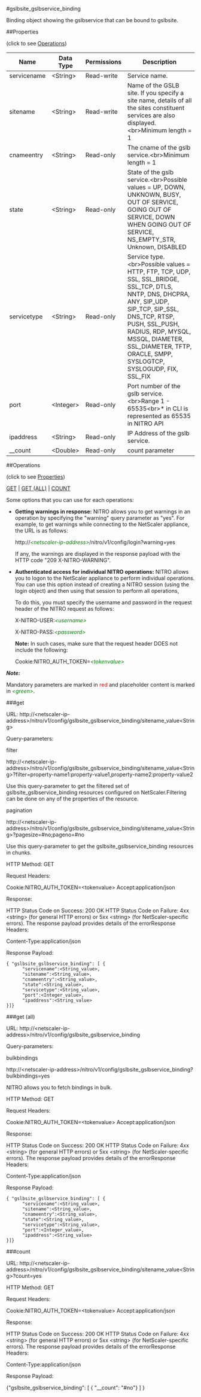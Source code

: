 #gslbsite_gslbservice_binding

Binding object showing the gslbservice that can be bound to gslbsite.


##Properties 
<span>(click to see [Operations](#operations))</span>


<table><thead><tr><th>Name</th><th> Data Type</th><th> Permissions</th><th>Description</th></tr></thead><tbody><tr><td>servicename</td><td>&lt;String></td><td>Read-write</td><td>Service name.</td><tr><tr><td>sitename</td><td>&lt;String></td><td>Read-write</td><td>Name of the GSLB site. If you specify a site name, details of all the sites constituent services are also displayed.&lt;br>Minimum length = 1</td><tr><tr><td>cnameentry</td><td>&lt;String></td><td>Read-only</td><td>The cname of the gslb service.&lt;br>Minimum length = 1</td><tr><tr><td>state</td><td>&lt;String></td><td>Read-only</td><td>State of the gslb service.&lt;br>Possible values = UP, DOWN, UNKNOWN, BUSY, OUT OF SERVICE, GOING OUT OF SERVICE, DOWN WHEN GOING OUT OF SERVICE, NS_EMPTY_STR, Unknown, DISABLED</td><tr><tr><td>servicetype</td><td>&lt;String></td><td>Read-only</td><td>Service type.&lt;br>Possible values = HTTP, FTP, TCP, UDP, SSL, SSL_BRIDGE, SSL_TCP, DTLS, NNTP, DNS, DHCPRA, ANY, SIP_UDP, SIP_TCP, SIP_SSL, DNS_TCP, RTSP, PUSH, SSL_PUSH, RADIUS, RDP, MYSQL, MSSQL, DIAMETER, SSL_DIAMETER, TFTP, ORACLE, SMPP, SYSLOGTCP, SYSLOGUDP, FIX, SSL_FIX</td><tr><tr><td>port</td><td>&lt;Integer></td><td>Read-only</td><td>Port number of the gslb service.&lt;br>Range 1 - 65535&lt;br>* in CLI is represented as 65535 in NITRO API</td><tr><tr><td>ipaddress</td><td>&lt;String></td><td>Read-only</td><td>IP Address of the gslb service.</td><tr><tr><td>__count</td><td>&lt;Double></td><td>Read-only</td><td>count parameter</td><tr></tbody></table>
##Operations 
<span>(click to see [Properties](#properties))</span>


[GET](#get) | [GET (ALL)](#get-(all)) | [COUNT](#count)


Some options that you can use for each operations:
<ul><li><p><b>Getting warnings in response:</b> NITRO allows you to get warnings in an operation by specifying the "warning" query parameter as "yes". For example, to get warnings while connecting to the NetScaler appliance, the URL is as follows:</p><p>http://<span style="color:green;font-style:italic;">&lt;netscaler-ip-address&gt;</span>/nitro/v1/config/login?warning=yes</p><p>If any, the warnings are displayed in the response payload with the HTTP code "209 X-NITRO-WARNING".</p></li><li><p><b>Authenticated access for individual NITRO operations:</b> NITRO allows you to logon to the NetScaler appliance to perform individual operations. You can use this option instead of creating a NITRO session (using the login object) and then using that session to perform all operations,</p><p>To do this, you must specify the username and password in the request header of the NITRO request as follows:</p><p>X-NITRO-USER:<span style="color:green;font-style:italic;">&lt;username&gt;</span></p><p>X-NITRO-PASS:<span style="color:green;font-style:italic;">&lt;password&gt;</span></p><p><b>Note:</b> In such cases, make sure that the request header DOES not include the following:</p><p>Cookie:NITRO_AUTH_TOKEN=<span style="color:green;font-style:italic;">&lt;tokenvalue&gt;</span></p></li></ul>



***Note:*** 
Mandatory parameters are marked in <span style="color:#FF0000;">red</span> and placeholder content is marked in <span style="color:green;font-style:italic">&lt;green&gt;</span>.

###get



URL: http://&lt;netscaler-ip-address&gt;/nitro/v1/config/gslbsite_gslbservice_binding/sitename_value&lt;String&gt;
Query-parameters:
filter
http://&lt;netscaler-ip-address&gt;/nitro/v1/config/gslbsite_gslbservice_binding/sitename_value&lt;String&gt;?filter=property-name1:property-value1,property-name2:property-value2
Use this query-parameter to get the filtered set of gslbsite_gslbservice_binding resources configured on NetScaler.Filtering can be done on any of the properties of the resource.


pagination
http://&lt;netscaler-ip-address&gt;/nitro/v1/config/gslbsite_gslbservice_binding/sitename_value&lt;String&gt;?pagesize=#no;pageno=#no
Use this query-parameter to get the gslbsite_gslbservice_binding resources in chunks.



HTTP Method: GET
Request Headers:

Cookie:NITRO_AUTH_TOKEN=&lt;tokenvalue&gt;Accept:application/json

Response:
HTTP Status Code on Success: 200 OKHTTP Status Code on Failure: 4xx &lt;string&gt; (for general HTTP errors) or 5xx &lt;string&gt; (for NetScaler-specific errors). The response payload provides details of the errorResponse Headers:

Content-Type:application/json

Response Payload: ```{ "gslbsite_gslbservice_binding": [ {      "servicename":<String_value>,      "sitename":<String_value>,      "cnameentry":<String_value>,      "state":<String_value>,      "servicetype":<String_value>,      "port":<Integer_value>,      "ipaddress":<String_value>}]}```



###get (all)



URL: http://&lt;netscaler-ip-address&gt;/nitro/v1/config/gslbsite_gslbservice_binding
Query-parameters:
bulkbindings
http://&lt;netscaler-ip-address&gt;/nitro/v1/config/gslbsite_gslbservice_binding?bulkbindings=yes
NITRO allows you to fetch bindings in bulk.



HTTP Method: GET
Request Headers:

Cookie:NITRO_AUTH_TOKEN=&lt;tokenvalue&gt;Accept:application/json

Response:
HTTP Status Code on Success: 200 OKHTTP Status Code on Failure: 4xx &lt;string&gt; (for general HTTP errors) or 5xx &lt;string&gt; (for NetScaler-specific errors). The response payload provides details of the errorResponse Headers:

Content-Type:application/json

Response Payload: ```{ "gslbsite_gslbservice_binding": [ {      "servicename":<String_value>,      "sitename":<String_value>,      "cnameentry":<String_value>,      "state":<String_value>,      "servicetype":<String_value>,      "port":<Integer_value>,      "ipaddress":<String_value>}]}```



###count



URL: http://&lt;netscaler-ip-address&gt;/nitro/v1/config/gslbsite_gslbservice_binding/sitename_value&lt;String&gt;?count=yes
HTTP Method: GET
Request Headers:

Cookie:NITRO_AUTH_TOKEN=&lt;tokenvalue&gt;Accept:application/json

Response:
HTTP Status Code on Success: 200 OKHTTP Status Code on Failure: 4xx &lt;string&gt; (for general HTTP errors) or 5xx &lt;string&gt; (for NetScaler-specific errors). The response payload provides details of the errorResponse Headers:

Content-Type:application/json

Response Payload: 
{"gslbsite_gslbservice_binding": [ { "__count": "#no"} ] }


